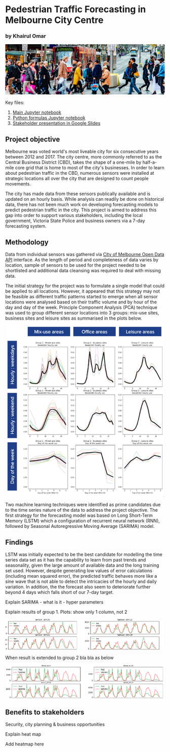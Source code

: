 # Pedestrian Traffic Forecasting in Melbourne City Centre
### by Khairul Omar

<img src="/images/pedestrians.png">

Key files:
1. <a href="https://github.com/khairulomar/Melbourne_pedestrian/blob/master/Melbourne_pedestrian.ipynb">Main Jupyter notebook</a>
2. <a href="https://github.com/khairulomar/Melbourne_pedestrian/blob/master/library.py">Python formulas Jupyter notebook</a>
1. <a href="https://docs.google.com/presentation/d/1mdEAQ9iz1uUEMc6Xku6apKgG_EvlaO9VxIGmaZn40FA/edit?usp=sharing">Stakeholder presentation in Google Slides</a>

## Project objective
Melbourne was voted world's most liveable city for six consecutive years between 2012 and 2017. The city centre, more commonly referred to as the Central Business District (CBD), takes the shape of a one-mile by half-a-mile core grid that is home to most of the city's businesses. In order to learn about pedestrian traffic in the CBD, numerous sensors were installed at strategic locations all over the city that are designed to count people movements.
<p>
The city has made data from these sensors publically available and is updated on an hourly basis. While analysis can readily be done on historical data, there has not been much work on developing forecasting models to predict pedestrian traffic in the city. This project is aimed to address this gap into order to support various stakeholders, including the local government, Victoria State Police and business owners via a 7-day forecasting system.

## Methodology
Data from individual sensors was gathered via <a href="https://dev.socrata.com/foundry/data.melbourne.vic.gov.au/b2ak-trbp"> City of Melbourne Open Data API</a> interface. As the length of period and completeness of data varies by location, sample of sensors to be used for the project needed to be shortlisted and additional data cleansing was required to deal with missing data.

The initial strategy for the project was to formulate a single model that could be applied to all locations. However, it appeared that this strategy may not be feasible as different traffic patterns started to emerge when all sensor locations were analysed based on their traffic volume and by hour of the day and day of the week. Principle Component Analysis (PCA) technique was used to group different sensor locations into 3 groups: mix-use sites, business sites and leisure sites as summarised in the plots below.

<img src="/images/EDA_groups.png">

Two machine learning techniques were identified as prime candidates due to the time series nature of the data to address the project objective. The first strategy for the forecasting model was based on Long Short-Term Memory (LSTM) which a configuration of recurrent neural network (RNN), followed by Seasonal Autoregressive Moving Average (SARIMA) model.

## Findings
LSTM was initially expected to be the best candidate for modelling the time series data set as it has the capability to learn from past trends and seasonality, given the large amount of available data and the long training set used. However, despite generating low values of error calculations (including mean squared error), the predicted traffic behaves more like a sine wave that is not able to detect the intricacies of the hourly and daily variation. In addition, the the forecast also seem to deteriorate further beyond 4 days which falls short of our 7-day target.
<p>
Explain SARIMA - what is it - hyper parameters
<p>
Explain results of group 1. Plots: show only 1 column, not 2
<p>
<img src="/images/SARIMA_group1.png">
<p>
When result is extended to group 2 bla bla as below
<p>
<img src="/images/SARIMA_group2.png">

## Benefits to stakeholders

Security, city planning & business opportunities
<p>
Explain heat map
<p>
Add heatmap here
